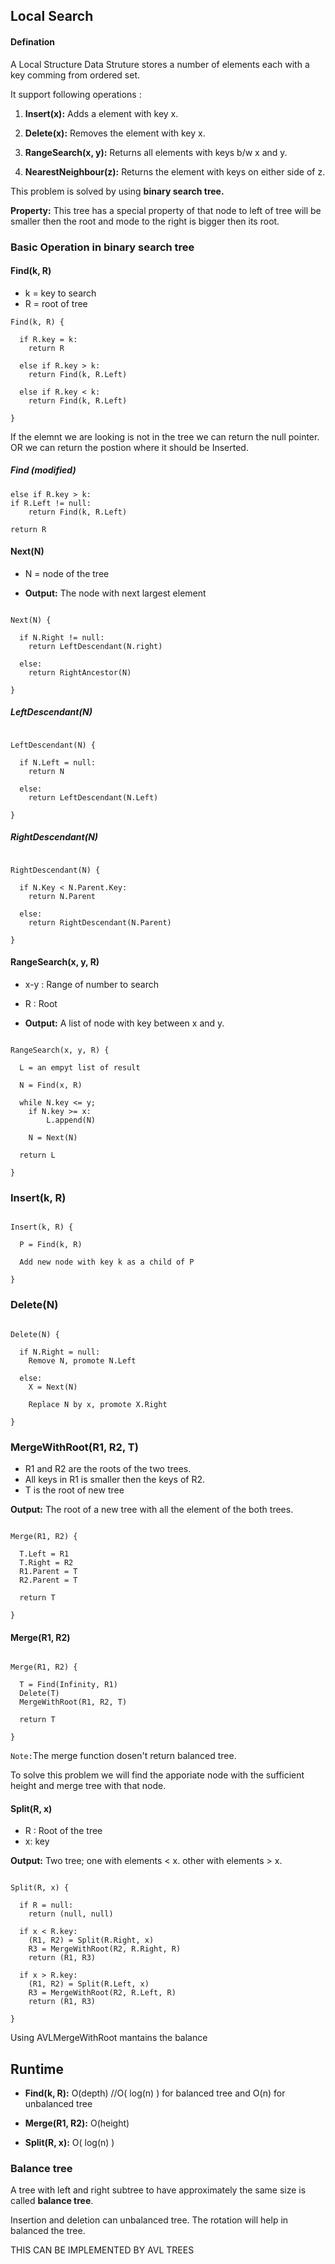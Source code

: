 ## Local Search

#### Defination

A Local Structure Data Struture stores a number of elements each with a key comming from ordered set.

It support following operations :

1. **Insert(x):** Adds a element with key x.

2. **Delete(x):** Removes the element with key x.

3. **RangeSearch(x, y):** Returns all elements with keys b/w x and y.

4. **NearestNeighbour(z):** Returns the element with keys on either side of z.

This problem is solved by using **binary search tree.**

**Property:** This tree has a special property of that node to left of tree will be smaller then the root and mode to the right is bigger then its root.

### Basic Operation in binary search tree

#### Find(k, R)

- k = key to search
- R = root of tree

```
Find(k, R) {

  if R.key = k:
  	return R

  else if R.key > k:
  	return Find(k, R.Left)

  else if R.key < k:
  	return Find(k, R.Left)

}

```

If the elemnt we are looking is not in the tree we can return the null pointer.
OR we can return the postion where it should be Inserted.

##### Find (modified)

```
else if R.key > k:
if R.Left != null:
	return Find(k, R.Left)

return R

```

#### Next(N)

- N = node of the tree

- **Output:** The node with next largest element

```

Next(N) {

  if N.Right != null:
  	return LeftDescendant(N.right)

  else:
  	return RightAncestor(N)

}

```

##### LeftDescendant(N)

```

LeftDescendant(N) {

  if N.Left = null:
  	return N

  else:
  	return LeftDescendant(N.Left)

}

```

##### RightDescendant(N)

```

RightDescendant(N) {

  if N.Key < N.Parent.Key:
  	return N.Parent

  else:
  	return RightDescendant(N.Parent)

}

```

#### RangeSearch(x, y, R)

- x-y : Range of number to search
- R : Root

- **Output:** A list of node with key between x and y.

```

RangeSearch(x, y, R) {

  L = an empyt list of result

  N = Find(x, R)

  while N.key <= y;
  	if N.key >= x:
  		L.append(N)

  	N = Next(N)

  return L

}

```


### Insert(k, R)

```

Insert(k, R) {

  P = Find(k, R)

  Add new node with key k as a child of P

}

```

### Delete(N)

```

Delete(N) {

  if N.Right = null:
  	Remove N, promote N.Left

  else:
  	X = Next(N)

  	Replace N by x, promote X.Right

}

```

### MergeWithRoot(R1, R2, T)

- R1 and R2 are the roots of the two trees.
- All keys in R1 is smaller then the keys of R2.
- T is the root of new tree

**Output:** The root of a new tree with all the element of the both trees.

```

Merge(R1, R2) {

  T.Left = R1
  T.Right = R2
  R1.Parent = T
  R2.Parent = T

  return T

}

```

#### Merge(R1, R2)

```

Merge(R1, R2) {

  T = Find(Infinity, R1)
  Delete(T)
  MergeWithRoot(R1, R2, T)

  return T

}

```

`Note:`The merge function dosen't return balanced tree.

To solve this problem we will find the apporiate node with the sufficient height and merge tree with that node.

#### Split(R, x)

- R : Root of the tree
- x: key

**Output:** Two tree; one with elements < x. other with elements > x.

```

Split(R, x) {

  if R = null:
  	return (null, null)

  if x < R.key:
  	(R1, R2) = Split(R.Right, x)
  	R3 = MergeWithRoot(R2, R.Right, R)
  	return (R1, R3)

  if x > R.key:
  	(R1, R2) = Split(R.Left, x)
  	R3 = MergeWithRoot(R2, R.Left, R)
  	return (R1, R3)

}

```

Using AVLMergeWithRoot mantains the balance


## Runtime

- **Find(k, R):** O(depth) //O( log(n) ) for balanced tree and O(n) for unbalanced tree

- **Merge(R1, R2):** O(height)

- **Split(R, x):** O( log(n) )

### Balance tree

A tree with  left and right subtree to have approximately the same size is called **balance tree**.

Insertion and deletion can unbalanced tree.
The rotation will help in balanced the tree.

THIS CAN BE IMPLEMENTED BY AVL TREES
